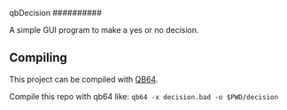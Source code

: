 qbDecision
##########

A simple GUI program to make a yes or no decision.

## Compiling

This project can be compiled with [QB64](https://qb64.org).

Compile this repo with qb64 like: `qb64 -x decision.bad -o $PWD/decision`
